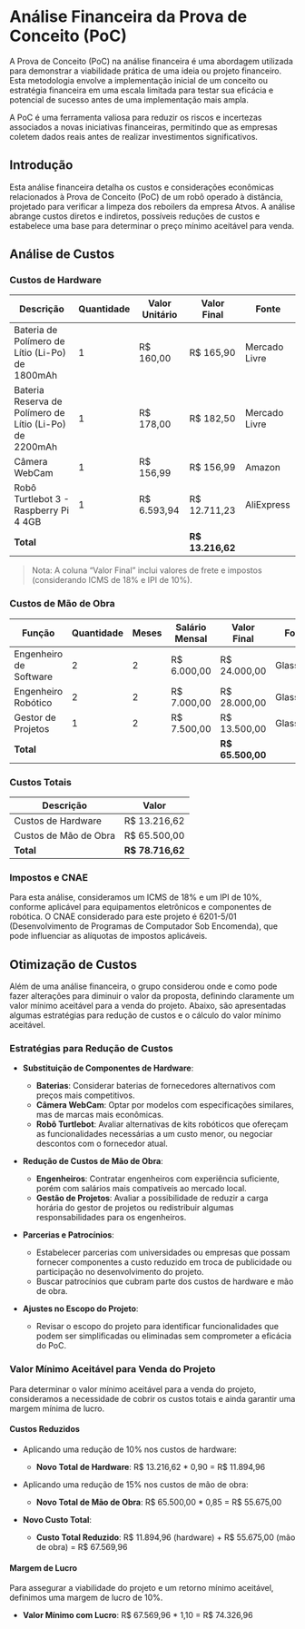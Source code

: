 # Análise Financeira da Prova de Conceito (PoC)

A Prova de Conceito (PoC) na análise financeira é uma abordagem utilizada para demonstrar a viabilidade prática de uma ideia ou projeto financeiro. Esta metodologia envolve a implementação inicial de um conceito ou estratégia financeira em uma escala limitada para testar sua eficácia e potencial de sucesso antes de uma implementação mais ampla.

A PoC é uma ferramenta valiosa para reduzir os riscos e incertezas associados a novas iniciativas financeiras, permitindo que as empresas coletem dados reais antes de realizar investimentos significativos.

## Introdução

Esta análise financeira detalha os custos e considerações econômicas relacionados à Prova de Conceito (PoC) de um robô operado à distância, projetado para verificar a limpeza dos reboilers da empresa Atvos. A análise abrange custos diretos e indiretos, possíveis reduções de custos e estabelece uma base para determinar o preço mínimo aceitável para venda.

## Análise de Custos

### Custos de Hardware

| Descrição                                      | Quantidade | Valor Unitário | Valor Final  | Fonte               |
| ---------------------------------------------- | ---------- | -------------- | ------------ | ------------------- |
| Bateria de Polímero de Lítio (Li-Po) de 1800mAh | 1          | R$ 160,00      | R$ 165,90    | Mercado Livre     |
| Bateria Reserva de Polímero de Lítio (Li-Po) de 2200mAh | 1          | R$ 178,00      | R$ 182,50    | Mercado Livre     |
| Câmera WebCam                                  | 1          | R$ 156,99      | R$ 156,99    | Amazon  |
| Robô Turtlebot 3 - Raspberry Pi 4 4GB          | 1          | R$ 6.593,94    | R$ 12.711,23 | AliExpress    |
| **Total**                                      |            |                | **R$ 13.216,62** |                   |

> Nota: A coluna “Valor Final” inclui valores de frete e impostos (considerando ICMS de 18% e IPI de 10%).

### Custos de Mão de Obra

| Função                | Quantidade | Meses | Salário Mensal | Valor Final    | Fonte                |
| --------------------- | ---------- | ----- | -------------- | -------------- | -------------------- |
| Engenheiro de Software| 2          | 2     | R$ 6.000,00    | R$ 24.000,00   | Glassdoor|
| Engenheiro Robótico   | 2          | 2     | R$ 7.000,00    | R$ 28.000,00   | Glassdoor|
| Gestor de Projetos    | 1          | 2     | R$ 7.500,00    | R$ 13.500,00   | Glassdoor|
| **Total**             |            |       |                | **R$ 65.500,00** |                    |

### Custos Totais

| Descrição             | Valor         |
| --------------------- | ------------- |
| Custos de Hardware    | R$ 13.216,62  |
| Custos de Mão de Obra | R$ 65.500,00  |
| **Total**             | **R$ 78.716,62** |

### Impostos e CNAE

Para esta análise, consideramos um ICMS de 18% e um IPI de 10%, conforme aplicável para equipamentos eletrônicos e componentes de robótica. O CNAE considerado para este projeto é 6201-5/01 (Desenvolvimento de Programas de Computador Sob Encomenda), que pode influenciar as alíquotas de impostos aplicáveis.

## Otimização de Custos

Além de uma análise financeira, o grupo considerou onde e como pode fazer alterações para diminuir o valor da proposta, definindo claramente um valor mínimo aceitável para a venda do projeto. Abaixo, são apresentadas algumas estratégias para redução de custos e o cálculo do valor mínimo aceitável.

### Estratégias para Redução de Custos

- **Substituição de Componentes de Hardware**:
  - **Baterias**: Considerar baterias de fornecedores alternativos com preços mais competitivos.
  - **Câmera WebCam**: Optar por modelos com especificações similares, mas de marcas mais econômicas.
  - **Robô Turtlebot**: Avaliar alternativas de kits robóticos que ofereçam as funcionalidades necessárias a um custo menor, ou negociar descontos com o fornecedor atual.

- **Redução de Custos de Mão de Obra**:
  - **Engenheiros**: Contratar engenheiros com experiência suficiente, porém com salários mais compatíveis ao mercado local.
  - **Gestão de Projetos**: Avaliar a possibilidade de reduzir a carga horária do gestor de projetos ou redistribuir algumas responsabilidades para os engenheiros.

- **Parcerias e Patrocínios**:
  - Estabelecer parcerias com universidades ou empresas que possam fornecer componentes a custo reduzido em troca de publicidade ou participação no desenvolvimento do projeto.
  - Buscar patrocínios que cubram parte dos custos de hardware e mão de obra.

- **Ajustes no Escopo do Projeto**:
  - Revisar o escopo do projeto para identificar funcionalidades que podem ser simplificadas ou eliminadas sem comprometer a eficácia do PoC.

### Valor Mínimo Aceitável para Venda do Projeto

Para determinar o valor mínimo aceitável para a venda do projeto, consideramos a necessidade de cobrir os custos totais e ainda garantir uma margem mínima de lucro.

#### Custos Reduzidos

- Aplicando uma redução de 10% nos custos de hardware:
  - **Novo Total de Hardware**: R$ 13.216,62 * 0,90 = R$ 11.894,96
- Aplicando uma redução de 15% nos custos de mão de obra:
  - **Novo Total de Mão de Obra**: R$ 65.500,00 * 0,85 = R$ 55.675,00

- **Novo Custo Total**:
  - **Custo Total Reduzido**: R$ 11.894,96 (hardware) + R$ 55.675,00 (mão de obra) = R$ 67.569,96

#### Margem de Lucro

Para assegurar a viabilidade do projeto e um retorno mínimo aceitável, definimos uma margem de lucro de 10%.
- **Valor Mínimo com Lucro**: R$ 67.569,96 * 1,10 = R$ 74.326,96
